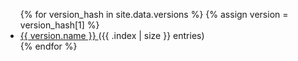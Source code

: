 
<ul>
{% for version_hash in site.data.versions %}
{% assign version = version_hash[1] %}
  <li>
    <a href="https://github.com/{{ org.username }}">
      {{ version.name }}
    </a>
    ({{ .index | size }} entries)
  </li>
{% endfor %}
</ul>